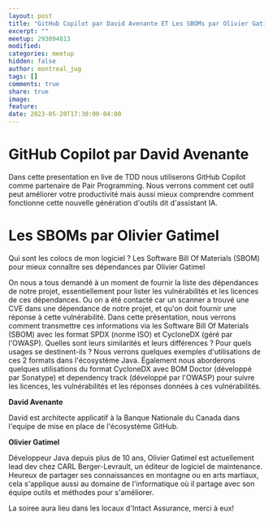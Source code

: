 ```yaml
---
layout: post
title: "GitHub Copilot par David Avenante ET Les SBOMs par Olivier Gatimel"
excerpt: ""
meetup: 293094813
modified:
categories: meetup
hidden: false
author: montreal_jug
tags: []
comments: true
share: true
image:
feature:
date: 2023-05-20T17:30:00-04:00
---
```


GitHub Copilot par David Avenante
=============


Dans cette presentation en live de TDD nous utiliserons GitHub Copilot comme partenaire de Pair Programming.
Nous verrons comment cet outil peut améliorer votre productivité mais aussi mieux comprendre comment fonctionne cette nouvelle génération d'outils dit d'assistant IA.

Les SBOMs par Olivier Gatimel
=============

Qui sont les colocs de mon logiciel ? Les Software Bill Of Materials (SBOM) pour mieux connaître ses dépendances par Olivier Gatimel

On nous a tous demandé à un moment de fournir la liste des dépendances de notre projet, essentiellement pour lister les vulnérabilités et les licences de ces dépendances.
Ou on a été contacté car un scanner a trouvé une CVE dans une dépendance de notre projet, et qu'on doit fournir une réponse à cette vulnérabilité.
Dans cette présentation, nous verrons comment transmettre ces informations via les Software Bill Of Materials (SBOM) avec les format SPDX (norme ISO) et CycloneDX (géré par l'OWASP).
Quelles sont leurs similarités et leurs différences ? Pour quels usages se destinent-ils ?
Nous verrons quelques exemples d'utilisations de ces 2 formats dans l'écosystème Java.
Également nous aborderons quelques utilisations du format CycloneDX avec BOM Doctor (développé par Sonatype) et dependency track (développé par l'OWASP) pour suivre les licences, les vulnérabilités et les réponses données à ces vulnérabilités.

__David Avenante__

David est architecte applicatif à la Banque Nationale du Canada dans l'equipe de mise en place de l'écosystème GitHub.

__Olivier Gatimel__

Développeur Java depuis plus de 10 ans, Olivier Gatimel est actuellement lead dev chez CARL Berger-Levrault, un éditeur de logiciel de maintenance.
Heureux de partager ses connaissances en montagne ou en arts martiaux, cela s'applique aussi au domaine de l'informatique où il partage avec son équipe outils et méthodes pour s'améliorer.

La soiree aura lieu dans les locaux d'Intact Assurance, merci à eux!





